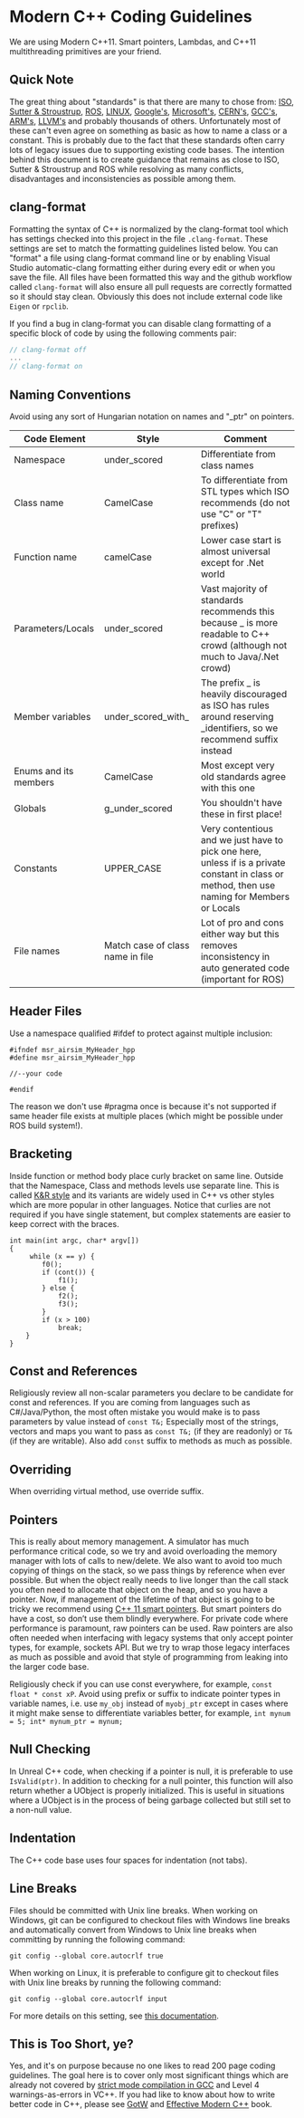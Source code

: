 # Modern C++ Coding Guidelines

We are using Modern C++11. Smart pointers, Lambdas, and C++11 multithreading primitives are your friend.

## Quick Note

The great thing about "standards" is that there are many to chose from: [ISO](https://isocpp.org/wiki/faq/coding-standards), [Sutter &amp; Stroustrup](https://github.com/isocpp/CppCoreGuidelines/blob/master/CppCoreGuidelines.md), [ROS](http://wiki.ros.org/CppStyleGuide), [LINUX](https://www.kernel.org/doc/Documentation/process/coding-style.rst), [Google's](https://google.github.io/styleguide/cppguide.html), [Microsoft's](https://msdn.microsoft.com/en-us/library/888a6zcz.aspx), [CERN's](http://atlas-computing.web.cern.ch/atlas-computing/projects/qa/draft_guidelines.html), [GCC's](https://gcc.gnu.org/wiki/CppConventions), [ARM's](http://infocenter.arm.com/help/index.jsp?topic=/com.arm.doc.dui0475c/CJAJAJCJ.html), [LLVM's](http://llvm.org/docs/CodingStandards.html) and probably 
thousands of others. Unfortunately most of these can't even agree on something as basic as how to name a class or a constant. This is probably due to the fact that these standards often carry lots of  legacy issues due to supporting existing code bases. The intention behind this document is to create guidance that remains as close to ISO, Sutter &amp; Stroustrup and ROS while resolving as many conflicts, disadvantages and inconsistencies as possible among them.


## clang-format

Formatting the syntax of C++ is normalized by the clang-format tool which has settings checked into
this project in the file `.clang-format`. These settings are set to match the formatting guidelines
listed below.  You can "format" a file using clang-format command line or by enabling Visual Studio
automatic-clang formatting either during every edit or when you save the file.  All files have been
formatted this way and the github workflow called `clang-format` will also ensure all pull requests
are correctly formatted so it should stay clean.  Obviously this does not include external code like
`Eigen` or `rpclib`.  

If you find a bug in clang-format you can disable clang formatting of a specific block of code by
using the following comments pair:

```c++
// clang-format off
...
// clang-format on
```

## Naming Conventions

Avoid using any sort of Hungarian notation on names and "_ptr" on pointers.

| **Code Element** | **Style** | **Comment** |
| --- | --- | --- |
| Namespace | under\_scored | Differentiate from class names |
| Class name | CamelCase | To differentiate from STL types which ISO recommends (do not use "C" or "T" prefixes) |
| Function name | camelCase | Lower case start is almost universal except for .Net world |
| Parameters/Locals | under\_scored | Vast majority of standards recommends this because \_ is more readable to C++ crowd (although not much to Java/.Net crowd) |
| Member variables | under\_scored\_with\_ | The prefix \_ is heavily discouraged as ISO has rules around reserving \_identifiers, so we recommend suffix instead |
| Enums and its members | CamelCase | Most except very old standards agree with this one |
| Globals | g\_under\_scored | You shouldn't have these in first place! |
| Constants | UPPER\_CASE | Very contentious and we just have to pick one here, unless if is a private constant in class or method, then use naming for Members or Locals |
| File names | Match case of class name in file | Lot of pro and cons either way but this removes inconsistency in auto generated code (important for ROS) |

## Header Files

Use a namespace qualified #ifdef to protect against multiple inclusion:

```
#ifndef msr_airsim_MyHeader_hpp
#define msr_airsim_MyHeader_hpp

//--your code

#endif
```

The reason we don't use #pragma once is because it's not supported if same header file exists at multiple places (which might be possible under ROS build system!).

## Bracketing

Inside function or method body place curly bracket on same line. 
Outside that the Namespace, Class and methods levels use separate line.
This is called [K&amp;R style](https://en.wikipedia.org/wiki/Indent_style#K.26R_style) and its variants are widely used in C++ vs other styles which are more popular in other languages. 
Notice that curlies are not required if you have single statement, but complex statements are easier to keep correct with the braces.

```
int main(int argc, char* argv[])
{
     while (x == y) {
        f0();
        if (cont()) {
            f1();
        } else {
            f2();
            f3();
        }
        if (x > 100)
            break;
    }
}
```

## Const and References

Religiously review all non-scalar parameters you declare to be candidate for const and references. If you are coming from languages such as C#/Java/Python,
the most often mistake you would make is to pass parameters by value instead of `const T&;` Especially most of the strings, vectors and maps you want to 
pass as `const T&;` (if they are readonly) or `T&` (if they are writable). Also add `const` suffix to methods as much as possible.

## Overriding
When overriding virtual method, use override suffix.


## Pointers

This is really about memory management.  A simulator has much performance critical code, so we try and avoid overloading the memory manager
with lots of calls to new/delete.  We also want to avoid too much copying of things on the stack, so we pass things by reference when ever possible.
But when the object really needs to live longer than the call stack you often need to allocate that object on
the heap, and so you have a pointer.  Now, if management of the lifetime of that object is going to be tricky we recommend using 
[C++ 11 smart pointers](https://cppstyle.wordpress.com/c11-smart-pointers/). 
But smart pointers do have a cost, so don’t use them blindly everywhere.  For private code 
where performance is paramount, raw pointers can be used.  Raw pointers are also often needed when interfacing with legacy systems
that only accept pointer types, for example, sockets API.  But we try to wrap those legacy interfaces as
much as possible and avoid that style of programming from leaking into the larger code base.  

Religiously check if you can use const everywhere, for example, `const float * const xP`. Avoid using prefix or suffix to indicate pointer types in variable names, i.e. use `my_obj` instead of `myobj_ptr` except in cases where it might make sense to differentiate variables better, for example, `int mynum = 5; int* mynum_ptr = mynum;`

## Null Checking

In Unreal C++ code, when checking if a pointer is null, it is preferable to use `IsValid(ptr)`. In addition to checking for a null pointer, this function will also return whether a UObject is properly initialized. This is useful in situations where a UObject is in the process of being garbage collected but still set to a non-null value.

## Indentation

The C++ code base uses four spaces for indentation (not tabs).

## Line Breaks

Files should be committed with Unix line breaks. When working on Windows, git can be configured to checkout files with Windows line breaks and automatically convert from Windows to Unix line breaks when committing by running the following command:

```
git config --global core.autocrlf true
```

When working on Linux, it is preferable to configure git to checkout files with Unix line breaks by running the following command:

```
git config --global core.autocrlf input
```

For more details on this setting, see [this documentation](https://docs.github.com/en/get-started/getting-started-with-git/configuring-git-to-handle-line-endings).

## This is Too Short, ye?

Yes, and it's on purpose because no one likes to read 200 page coding guidelines. The goal here is to cover only most significant things which are 
already not covered by [strict mode compilation in GCC](http://shitalshah.com/p/how-to-enable-and-use-gcc-strict-mode-compilation/) and Level 4 
warnings-as-errors in VC++. If you had like to know about how to write better code in C++, please see [GotW](https://herbsutter.com/gotw/) 
and [Effective Modern C++](http://shop.oreilly.com/product/0636920033707.do) book.
